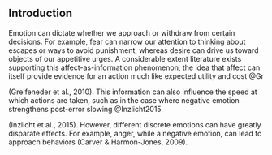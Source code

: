 ## Introduction

Emotion can dictate whether we approach or withdraw from certain decisions. For example, fear can narrow our attention to thinking about escapes or ways to avoid punishment, whereas desire can drive us toward objects of our appetitive urges. A considerable extent literature exists supporting this affect-as-information phenomenon, the idea that affect can itself provide evidence for an action much like expected utility and cost @Gr

(Greifeneder et al., 2010). This information can also influence the speed at which actions are taken, such as in the case where negative emotion strengthens post-error slowing @Inzlicht2015

(Inzlicht et al., 2015). However, different discrete emotions can have greatly disparate effects. For example, anger, while a negative emotion, can lead to approach behaviors (Carver & Harmon-Jones, 2009).

